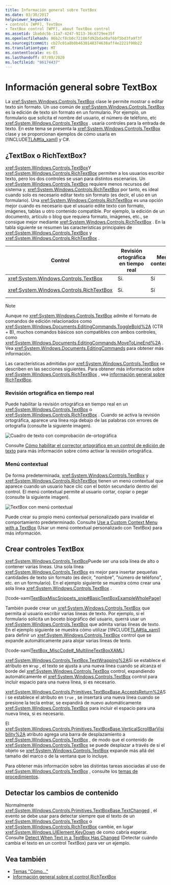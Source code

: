 ```yaml
---
title: Información general sobre TextBox
ms.date: 03/30/2017
helpviewer_keywords:
- controls [WPF], TextBox
- TextBox control [WPF], about TextBox control
ms.assetid: 1ba6dc5b-11a7-4247-9213-36c6729ee35f
ms.openlocfilehash: 86b2cf8cb0c72186fd92bdad0af6bf5bd3fa9f3f
ms.sourcegitcommit: cb27c01a8b0b4630148374638aff4e2221f90b22
ms.translationtype: MT
ms.contentlocale: es-ES
ms.lasthandoff: 07/09/2020
ms.locfileid: "86174437"
---
```

# <a name="textbox-overview"></a>Información general sobre TextBox
La <xref:System.Windows.Controls.TextBox> clase le permite mostrar o editar texto sin formato. Un uso común de <xref:System.Windows.Controls.TextBox> es la edición de texto sin formato en un formulario. Por ejemplo, un formulario que solicita el nombre del usuario, el número de teléfono, etc <xref:System.Windows.Controls.TextBox> . usaría controles para la entrada de texto. En este tema se presenta la <xref:System.Windows.Controls.TextBox> clase y se proporcionan ejemplos de cómo usarla en [!INCLUDE[TLA#tla_xaml](../../../../includes/tlasharptla-xaml-md.md)] y C#.  

<a name="textbox_or_richtextbox"></a>
## <a name="textbox-or-richtextbox"></a>¿TextBox o RichTextBox?  
 <xref:System.Windows.Controls.TextBox>Y <xref:System.Windows.Controls.RichTextBox> permiten a los usuarios escribir texto, pero los dos controles se usan para distintos escenarios. Un <xref:System.Windows.Controls.TextBox> requiere menos recursos del sistema y, <xref:System.Windows.Controls.RichTextBox> por tanto, es ideal cuando solo es necesario editar texto sin formato (es decir, el uso en un formulario). Una <xref:System.Windows.Controls.RichTextBox> es una opción mejor cuando es necesario que el usuario edite texto con formato, imágenes, tablas u otro contenido compatible. Por ejemplo, la edición de un documento, artículo o blog que requiera formato, imágenes, etc., se consigue mejor mediante <xref:System.Windows.Controls.RichTextBox> . En la tabla siguiente se resumen las características principales de <xref:System.Windows.Controls.TextBox> y <xref:System.Windows.Controls.RichTextBox> .  
  
|Control|Revisión ortográfica en tiempo real|Menú contextual|Comandos de formato como <xref:System.Windows.Documents.EditingCommands.ToggleBold%2A> (CTR + B)|<xref:System.Windows.Documents.FlowDocument>contenido como imágenes, párrafos, tablas, etc.|  
|-------------|------------------------------|------------------|------------------------------------------------------------------------------------------------------------------------------------------------------------------------------------------------------|--------------------------------------------------------------------------------------------------------------------------------------------------------------------------------------------------|  
|<xref:System.Windows.Controls.TextBox>|Sí.|Sí|No|No.|  
|<xref:System.Windows.Controls.RichTextBox>|Sí.|Sí|Sí (consulte [RichTextBox Overview](richtextbox-overview.md)[Introducción a RichTextBox])|Sí (consulte [RichTextBox Overview](richtextbox-overview.md)[Introducción a RichTextBox])|  
  
> [!NOTE]
> Aunque no <xref:System.Windows.Controls.TextBox> admite el formato de comandos de edición relacionados como <xref:System.Windows.Documents.EditingCommands.ToggleBold%2A> (CTR + B), muchos comandos básicos son compatibles con ambos controles, como <xref:System.Windows.Documents.EditingCommands.MoveToLineEnd%2A> . Vea <xref:System.Windows.Documents.EditingCommands> para obtener más información.  
  
 Las características admitidas por <xref:System.Windows.Controls.TextBox> se describen en las secciones siguientes. Para obtener más información sobre <xref:System.Windows.Controls.RichTextBox> , vea [información general sobre RichTextBox](richtextbox-overview.md).  
  
### <a name="real-time-spellchecking"></a>Revisión ortográfica en tiempo real  
 Puede habilitar la revisión ortográfica en tiempo real en un <xref:System.Windows.Controls.TextBox> o <xref:System.Windows.Controls.RichTextBox> . Cuando se activa la revisión ortográfica, aparece una línea roja debajo de las palabras con errores de ortografía (consulte la siguiente imagen).  
  
 ![Cuadro de texto con comprobación de&#45;ortográfica](./media/editing-textbox-with-spellchecking.png "Editing_TextBox_with_Spellchecking")  
  
 Consulte [Cómo habilitar el corrector ortográfico en un control de edición de texto](how-to-enable-spell-checking-in-a-text-editing-control.md) para más información sobre cómo activar la revisión ortográfica.  
  
### <a name="context-menu"></a>Menú contextual  
 De forma predeterminada, <xref:System.Windows.Controls.TextBox> y <xref:System.Windows.Controls.RichTextBox> tienen un menú contextual que aparece cuando un usuario hace clic con el botón secundario dentro del control. El menú contextual permite al usuario cortar, copiar o pegar (consulte la siguiente imagen).  
  
 ![TextBox con menú contextual](./media/editing-textbox-with-context-menu.png "Editing_TextBox_with_Context_Menu")  
  
 Puede crear su propio menú contextual personalizado para invalidar el comportamiento predeterminado. Consulte [Use a Custom Context Menu with a TextBox](how-to-use-a-custom-context-menu-with-a-textbox.md) (Usar un menú contextual personalizado con TextBox) para más información.  
  
<a name="creating_textboxes"></a>
## <a name="creating-textboxes"></a>Crear controles TextBox  
 <xref:System.Windows.Controls.TextBox>Puede ser una sola línea de alto o contener varias líneas. Una sola línea <xref:System.Windows.Controls.TextBox> es mejor para insertar pequeñas cantidades de texto sin formato (es decir, "nombre", "número de teléfono", etc. en un formulario). En el ejemplo siguiente se muestra cómo crear una sola línea <xref:System.Windows.Controls.TextBox> .  
  
 [!code-xaml[TextBoxMiscSnippets_snip#BasicTextBoxExampleWholePage](~/samples/snippets/csharp/VS_Snippets_Wpf/TextBoxMiscSnippets_snip/csharp/basictextboxexample.xaml#basictextboxexamplewholepage)]  
  
 También puede crear un <xref:System.Windows.Controls.TextBox> que permita al usuario escribir varias líneas de texto. Por ejemplo, si el formulario solicita un boceto biográfico del usuario, querrá usar un <xref:System.Windows.Controls.TextBox> que admita varias líneas de texto. En el ejemplo siguiente se muestra cómo utilizar [!INCLUDE[TLA#tla_xaml](../../../../includes/tlasharptla-xaml-md.md)] para definir un <xref:System.Windows.Controls.TextBox> control que se expande automáticamente para alojar varias líneas de texto.  
  
 [!code-xaml[TextBox_MiscCode#_MultilineTextBoxXAML](~/samples/snippets/csharp/VS_Snippets_Wpf/TextBox_MiscCode/CSharp/Window1.xaml#_multilinetextboxxaml)]  
  
 <xref:System.Windows.Controls.TextBox.TextWrapping%2A>Si se establece el atributo en `Wrap` , el texto se ajusta a una nueva línea cuando se alcanza el borde del <xref:System.Windows.Controls.TextBox> control, expandiendo automáticamente el <xref:System.Windows.Controls.TextBox> control para incluir espacio para una nueva línea, si es necesario.  
  
 <xref:System.Windows.Controls.Primitives.TextBoxBase.AcceptsReturn%2A>Si se establece el atributo en `true` , se insertará una nueva línea cuando se presione la tecla entrar, se expandirá de nuevo automáticamente <xref:System.Windows.Controls.TextBox> para incluir el espacio para una nueva línea, si es necesario.  
  
 El <xref:System.Windows.Controls.Primitives.TextBoxBase.VerticalScrollBarVisibility%2A> atributo agrega una barra de desplazamiento a <xref:System.Windows.Controls.TextBox> , de modo que el contenido de <xref:System.Windows.Controls.TextBox> se puede desplazar a través de si el objeto se <xref:System.Windows.Controls.TextBox> expande más allá del tamaño del marco o de la ventana que lo incluye.  
  
 Para obtener más información sobre las distintas tareas asociadas al uso de <xref:System.Windows.Controls.TextBox> , consulte los [temas de procedimientos](textbox-how-to-topics.md).  
  
<a name="editing_commands"></a>
## <a name="detect-when-content-changes"></a>Detectar los cambios de contenido  
 Normalmente <xref:System.Windows.Controls.Primitives.TextBoxBase.TextChanged> , el evento se debe usar para detectar siempre que el texto de un <xref:System.Windows.Controls.TextBox> o <xref:System.Windows.Controls.RichTextBox> cambie, en lugar <xref:System.Windows.UIElement.KeyDown> de como cabría esperar. Consulte [Detect When Text in a TextBox Has Changed](how-to-detect-when-text-in-a-textbox-has-changed.md) (Detectar cuándo cambia el texto en un control TextBox) para ver un ejemplo.  
  
## <a name="see-also"></a>Vea también

- [Temas "Cómo..."](textbox-how-to-topics.md)
- [Información general sobre el control RichTextBox](richtextbox-overview.md)
